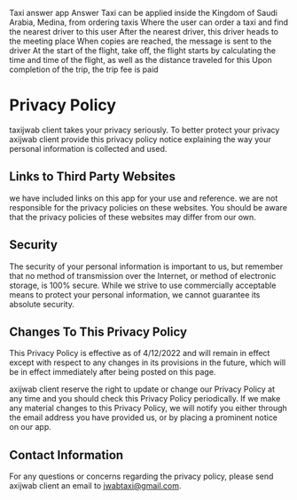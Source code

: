 Taxi answer app
Answer Taxi can be applied inside the Kingdom of Saudi Arabia, Medina, from ordering taxis
Where the user can order a taxi and find the nearest driver to this user
After the nearest driver, this driver heads to the meeting place
When copies are reached, the message is sent to the driver
At the start of the flight, take off, the flight starts by calculating the time and time of the flight, as well as the distance traveled for this
Upon completion of the trip, the trip fee is paid

# Privacy Policy

taxijwab client takes your privacy seriously. To better protect your privacy axijwab client provide this privacy policy notice explaining the way your personal information is collected and used.


## Links to Third Party Websites

we have included links on this app for your use and reference. we are not responsible for the privacy policies on these websites. You should be aware that the privacy policies of these websites may differ from our own.


## Security

The security of your personal information is important to us, but remember that no method of transmission over the Internet, or method of electronic storage, is 100% secure. While we strive to use commercially acceptable means to protect your personal information, we cannot guarantee its absolute security.


## Changes To This Privacy Policy

This Privacy Policy is effective as of 4/12/2022 and will remain in effect except with respect to any changes in its provisions in the future, which will be in effect immediately after being posted on this page.

axijwab client reserve the right to update or change our Privacy Policy at any time and you should check this Privacy Policy periodically. If we make any material changes to this Privacy Policy, we will notify you either through the email address you have provided us, or by placing a prominent notice on our app.


## Contact Information

For any questions or concerns regarding the privacy policy, please send axijwab client an email to jwabtaxi@gmail.com.
